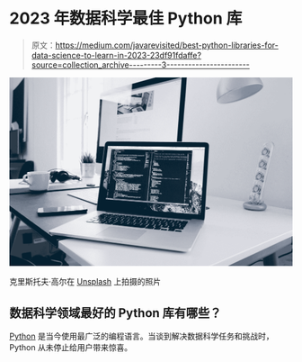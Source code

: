 # 2023 年数据科学最佳 Python 库

> 原文：<https://medium.com/javarevisited/best-python-libraries-for-data-science-to-learn-in-2023-23df91fdaffe?source=collection_archive---------3----------------------->

![](img/4b5df7efdac093b89b5543ae8b257cad.png)

克里斯托夫·高尔在 [Unsplash](https://unsplash.com?utm_source=medium&utm_medium=referral) 上拍摄的照片

## 数据科学领域最好的 Python 库有哪些？

[Python](/javarevisited/6-courses-python-programmers-can-join-to-learn-data-structures-and-algorithms-c1a37284938e) 是当今使用最广泛的编程语言。当谈到解决数据科学任务和挑战时，Python 从未停止给用户带来惊喜。